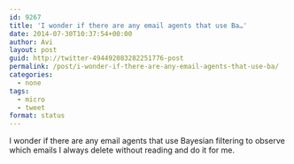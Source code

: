 ```yaml
---
id: 9267
title: 'I wonder if there are any email agents that use Ba…'
date: 2014-07-30T10:37:54+00:00
author: Avi
layout: post
guid: http://twitter-494492083282251776-post
permalink: /post/i-wonder-if-there-are-any-email-agents-that-use-ba/
categories:
  - none
tags:
  - micro
  - tweet
format: status
---
```

I wonder if there are any email agents that use Bayesian filtering to observe which emails I always delete without reading and do it for me.